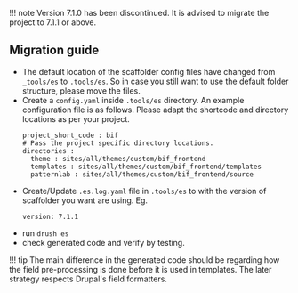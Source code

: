 
!!! note
    Version 7.1.0 has been discontinued. It is advised to migrate the project
    to 7.1.1 or above.


## Migration guide

 - The default location of the scaffolder config files have changed from `_tools/es` to `.tools/es`.
   So in case you still want to use the default folder structure, please move the files.
 - Create a `config.yaml` inside `.tools/es` directory. An example configuration file is as follows.
   Please adapt the shortcode and directory locations as per your project.
    ```
    project_short_code : bif
    # Pass the project specific directory locations.
    directories :
      theme : sites/all/themes/custom/bif_frontend
      templates : sites/all/themes/custom/bif_frontend/templates
      patternlab : sites/all/themes/custom/bif_frontend/source
    ```
  - Create/Update `.es.log.yaml` file in `.tools/es` to with the version of
    scaffolder you want are using.
    Eg.
    ```
    version: 7.1.1
    ```
  - run `drush es`
  - check generated code and verify by testing.

!!! tip
    The main difference in the generated code should be regarding how the field
    pre-processing is done before it is used in templates. The later strategy
    respects Drupal's field formatters.
